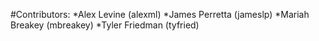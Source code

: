 #Contributors:
    *Alex Levine     (alexml)
    *James Perretta  (jameslp)
    *Mariah Breakey  (mbreakey)
    *Tyler Friedman  (tyfried)
